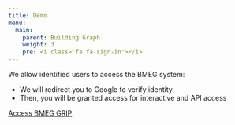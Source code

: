 ```yaml
---
title: Demo
menu:
  main:
    parent: Building Graph
    weight: 3
    pre: <i class='fa fa-sign-in'></i>
---
```



We allow identified users to access the BMEG system:

* We will redirect you to Google to verify identity.  
* Then, you will be granted access for interactive and API access

[Access BMEG GRIP](/building/demo/)
